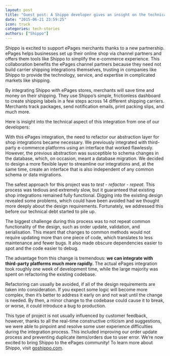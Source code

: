 ```yaml
---
layout: post
title: "Guest post: A Shippo developer gives an insight on the technical integration into epages"
date: "2015-06-21 23:59:25"
icon: truck
categories: tech-stories
authors: ["Shippo"]
---
```


Shippo is excited to support ePages merchants thanks to a new partnership.
ePages helps businesses set up their online shop via channel partners and offers them tools like Shippo to simplify the e-commerce experience.
This collaboration benefits the ePages channel partners because they need not build carrier shipping integrations themselves, trusting in companies like Shippo to provide the technology, service, and expertise in complicated markets like shipping.

By integrating Shippo with ePages stores, merchants will save time and money on their shipping.
They use Shippo’s simple, frictionless dashboard to create shipping labels in a few steps across 14 different shipping carriers.
Merchants track packages, send notification emails, print packing slips, and much more.

Here is insight into the technical aspect of this integration from one of our developers:

With this ePages integration, the need to refactor our abstraction layer for shop integrations became necessary.
We previously integrated with third-party e-commerce platforms using an interface that worked flawlessly.
However, the previous abstraction was susceptible to schema changes in the database, which, on occasion, meant a database migration.
We decided to design a more flexible layer to streamline our integrations and, at the same time, create an interface that is also independent of any common schema or data migrations.

The safest approach for this project was to *test - refactor - repeat*.
This process was tedious and extremely slow, but it guaranteed that existing shop integrations remained fully functional.
Digging into the existing design revealed some problems, which could have been avoided had we thought more deeply about the design requirements.
Fortunately, we addressed this before our technical debt started to pile up.

The biggest challenge during this process was to not repeat common functionality of the design, such as order update, validation, and serialisation.
This meant that changes to common methods would not require updating more than one piece of code, which translates to less maintenance and fewer bugs.
It also made obscure dependencies easier to spot and the code easier to debug.

The advantage from this change is tremendous: **we can integrate with third-party platforms much more rapidly.**
The actual ePages integration took roughly one week of development time, while the large majority was spent on refactoring the existing codebase.

Refactoring can usually be avoided, if all of the design requirements are taken into consideration.
If you expect some logic will become more complex, then it’s better to address it early on and not wait until the change is needed.
By then, a minor change to the codebase could cause it to break, or worse, it could introduce a bug to production.

This type of project is not usually influenced by customer feedback, however, thanks to all the real-time constructive criticism and suggestions, we were able to pinpoint and resolve some user experience difficulties during the integration process.
This included improving our order update process and preventing duplicate items/orders due to user error.
We’re now excited to bring Shippo to the ePages community! To learn more about Shippo, visit [goshippo.com](https://goshippo.com/).
